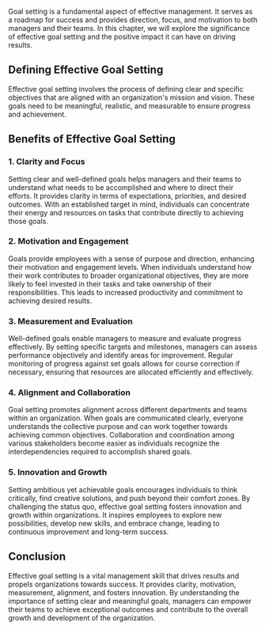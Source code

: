
Goal setting is a fundamental aspect of effective management. It serves as a roadmap for success and provides direction, focus, and motivation to both managers and their teams. In this chapter, we will explore the significance of effective goal setting and the positive impact it can have on driving results.

## Defining Effective Goal Setting

Effective goal setting involves the process of defining clear and specific objectives that are aligned with an organization's mission and vision. These goals need to be meaningful, realistic, and measurable to ensure progress and achievement.

## Benefits of Effective Goal Setting

### 1\. Clarity and Focus

Setting clear and well-defined goals helps managers and their teams to understand what needs to be accomplished and where to direct their efforts. It provides clarity in terms of expectations, priorities, and desired outcomes. With an established target in mind, individuals can concentrate their energy and resources on tasks that contribute directly to achieving those goals.

### 2\. Motivation and Engagement

Goals provide employees with a sense of purpose and direction, enhancing their motivation and engagement levels. When individuals understand how their work contributes to broader organizational objectives, they are more likely to feel invested in their tasks and take ownership of their responsibilities. This leads to increased productivity and commitment to achieving desired results.

### 3\. Measurement and Evaluation

Well-defined goals enable managers to measure and evaluate progress effectively. By setting specific targets and milestones, managers can assess performance objectively and identify areas for improvement. Regular monitoring of progress against set goals allows for course correction if necessary, ensuring that resources are allocated efficiently and effectively.

### 4\. Alignment and Collaboration

Goal setting promotes alignment across different departments and teams within an organization. When goals are communicated clearly, everyone understands the collective purpose and can work together towards achieving common objectives. Collaboration and coordination among various stakeholders become easier as individuals recognize the interdependencies required to accomplish shared goals.

### 5\. Innovation and Growth

Setting ambitious yet achievable goals encourages individuals to think critically, find creative solutions, and push beyond their comfort zones. By challenging the status quo, effective goal setting fosters innovation and growth within organizations. It inspires employees to explore new possibilities, develop new skills, and embrace change, leading to continuous improvement and long-term success.

## Conclusion

Effective goal setting is a vital management skill that drives results and propels organizations towards success. It provides clarity, motivation, measurement, alignment, and fosters innovation. By understanding the importance of setting clear and meaningful goals, managers can empower their teams to achieve exceptional outcomes and contribute to the overall growth and development of the organization.
